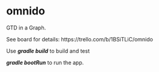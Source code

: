 # omnido
<p>GTD in a Graph.</p>
<p>See board for details: https://trello.com/b/1BSiTLiC/omnido</p>
<p>Use <b><i>gradle build</i></b> to build and test
<p><b><i>gradle bootRun</i></b> to run the app.

